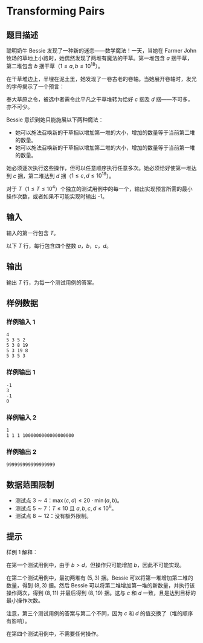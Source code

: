 # Transforming Pairs

## 题目描述

聪明奶牛 Bessie 发现了一种新的迷恋——数学魔法！一天，当她在 Farmer John 牧场的草地上小跑时，她偶然发现了两堆有魔法的干草。第一堆包含 $a$ 捆干草，第二堆包含 $b$ 捆干草（$1\le a,b\le 10^{18}$）。

在干草堆边上，半埋在泥土里，她发现了一卷古老的卷轴。当她展开卷轴时，发光的字母揭示了一个预言：

奉大草原之令，被选中者需令此平凡之干草堆转为恰好 $c$ 捆及 $d$ 捆——不可多，亦不可少。

Bessie 意识到她只能施展以下两种魔法：

- 她可以施法召唤新的干草捆以增加第一堆的大小，增加的数量等于当前第二堆的数量。
- 她可以施法召唤新的干草捆以增加第二堆的大小，增加的数量等于当前第一堆的数量。

她必须逐次执行这些操作，但可以任意顺序执行任意多次。她必须恰好使第一堆达到 $c$ 捆，第二堆达到 $d$ 捆（$1\le c,d\le 10^{18}$）。

对于 $T$（$1\le T\le 10^4$）个独立的测试用例中的每一个，输出实现预言所需的最小操作次数，或者如果不可能实现时输出 -1。

## 输入

输入的第一行包含 $T$。

以下 $T$ 行，每行包含四个整数 $a$，$b$，$c$，$d$。

## 输出

输出 $T$ 行，为每一个测试用例的答案。

## 样例数据

### 样例输入 1

```
4
5 3 5 2
5 3 8 19
5 3 19 8
5 3 5 3

```

### 样例输出 1

```
-1
3
-1
0

```
### 样例输入 2

```
1
1 1 1 1000000000000000000

```

### 样例输出 2

```
999999999999999999

```


## 数据范围限制

- 测试点 $3\sim 4$：$\max(c, d) \le 20 \cdot\min(a, b)$。
- 测试点 $5\sim 7$：$T \le 10$ 且 $a,b,c,d\le 10^6$。
- 测试点 $8\sim 12$：没有额外限制。

## 提示

样例 1 解释：

在第一个测试用例中，由于 $b>d$，但操作只可能增加 $b$，因此不可能实现。

在第二个测试用例中，最初两堆有 $(5, 3)$ 捆。Bessie 可以将第一堆增加第二堆的数量，得到 $(8, 3)$ 捆。然后 Bessie 可以将第二堆增加第一堆的新数量，并执行该操作两次，得到 $(8, 11)$ 并最后得到 $(8, 19)$ 捆。这与 $c$ 和 $d$ 一致，且是达到目标的最小操作次数。

注意，第三个测试用例的答案与第二个不同，因为 $c$ 和 $d$ 的值交换了（堆的顺序有影响）。

在第四个测试用例中，不需要任何操作。
